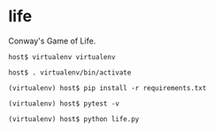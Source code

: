 # life

Conway's Game of Life.
```
host$ virtualenv virtualenv

host$ . virtualenv/bin/activate

(virtualenv) host$ pip install -r requirements.txt

(virtualenv) host$ pytest -v

(virtualenv) host$ python life.py
```
